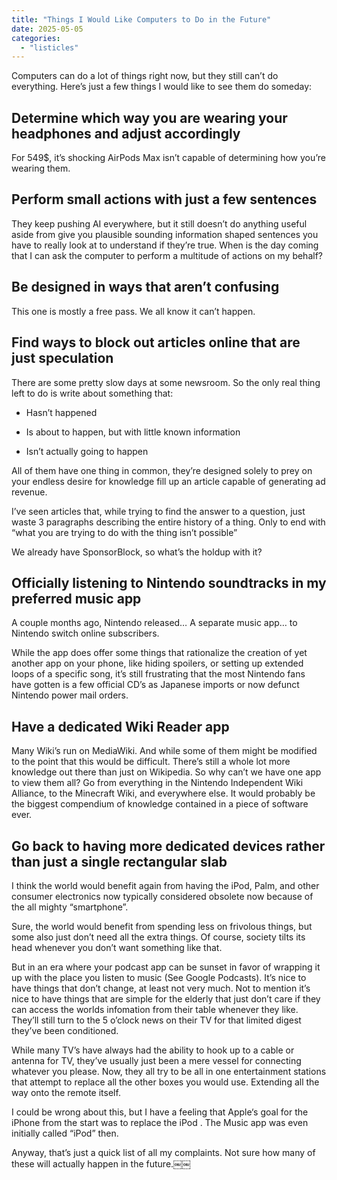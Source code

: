```yaml
---
title: "Things I Would Like Computers to Do in the Future"
date: 2025-05-05
categories: 
  - "listicles"
---
```


Computers can do a lot of things right now, but they still can’t do everything. Here’s just a few things I would like to see them do someday:

## Determine which way you are wearing your headphones and adjust accordingly

For 549$, it’s shocking AirPods Max isn’t capable of determining how you’re wearing them.

## Perform small actions with just a few sentences

They keep pushing AI everywhere, but it still doesn’t do anything useful aside from give you plausible sounding information shaped sentences you have to really look at to understand if they’re true. When is the day coming that I can ask the computer to perform a multitude of actions on my behalf?

## Be designed in ways that aren’t confusing

This one is mostly a free pass. We all know it can’t happen.

## Find ways to block out articles online that are just speculation

There are some pretty slow days at some newsroom. So the only real thing left to do is write about something that:

- Hasn’t happened

- Is about to happen, but with little known information

- Isn’t actually going to happen

All of them have one thing in common, they’re designed solely to prey on your endless desire for knowledge fill up an article capable of generating ad revenue.

I’ve seen articles that, while trying to find the answer to a question, just waste 3 paragraphs describing the entire history of a thing. Only to end with “what you are trying to do with the thing isn’t possible”

We already have SponsorBlock, so what’s the holdup with it?

## Officially listening to Nintendo soundtracks in my preferred music app

A couple months ago, Nintendo released… A separate music app… to Nintendo switch online subscribers.

While the app does offer some things that rationalize the creation of yet another app on your phone, like hiding spoilers, or setting up extended loops of a specific song, it’s still frustrating that the most Nintendo fans have gotten is a few official CD’s as Japanese imports or now defunct Nintendo power mail orders.

## Have a dedicated Wiki Reader app

Many Wiki’s run on MediaWiki. And while some of them might be modified to the point that this would be difficult. There’s still a whole lot more knowledge out there than just on Wikipedia. So why can’t we have one app to view them all? Go from everything in the Nintendo Independent Wiki Alliance, to the Minecraft Wiki, and everywhere else. It would probably be the biggest compendium of knowledge contained in a piece of software ever.

## Go back to having more dedicated devices rather than just a single rectangular slab

I think the world would benefit again from having the iPod, Palm, and other consumer electronics now typically considered obsolete now because of the all mighty “smartphone”.

Sure, the world would benefit from spending less on frivolous things, but some also just don’t need all the extra things. Of course, society tilts its head whenever you don’t want something like that.

But in an era where your podcast app can be sunset in favor of wrapping it up with the place you listen to music (See Google Podcasts). It’s nice to have things that don’t change, at least not very much. Not to mention it’s nice to have things that are simple for the elderly that just don’t care if they can access the worlds infomation from their table whenever they like. They’ll still turn to the 5 o’clock news on their TV for that limited digest they’ve been conditioned.

While many TV’s have always had the ability to hook up to a cable or antenna for TV, they’ve usually just been a mere vessel for connecting whatever you please. Now, they all try to be all in one entertainment stations that attempt to replace all the other boxes you would use. Extending all the way onto the remote itself.

I could be wrong about this, but I have a feeling that Apple‘s goal for the iPhone from the start was to replace the iPod . The Music app was even initially called “iPod” then.

Anyway, that’s just a quick list of all my complaints. Not sure how many of these will actually happen in the future.￼￼
